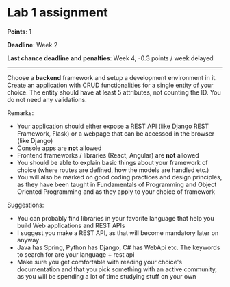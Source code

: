 # Lab 1 assignment

**Points**: 1

**Deadline**: Week 2

**Last chance deadline and penalties**: Week 4, -0.3 points / week delayed

----

Choose a **backend** framework and setup a development environment in it. Create an application with CRUD functionalities for a single entity of your choice. The entity should have at least 5 attributes, not counting the ID. You do not need any validations.

Remarks:
- Your application should either expose a REST API (like Django REST Framework, Flask) or a webpage that can be accessed in the browser (like Django)
- Console apps are **not** allowed
- Frontend frameworks / libraries (React, Angular) are **not** allowed
- You should be able to explain basic things about your framework of choice (where routes are defined, how the models are handled etc.) 
- You will also be marked on good coding practices and design principles, as they have been taught in Fundamentals of Programming and Object Oriented Programming and as they apply to your choice of framework

Suggestions:
- You can probably find libraries in your favorite language that help you build Web applications and REST APIs
- I suggest you make a REST API, as that will become mandatory later on anyway
- Java has Spring, Python has Django, C# has WebApi etc. The keywords to search for are your language + rest api
- Make sure you get comfortable with reading your choice's documentation and that you pick something with an active community, as you will be spending a lot of time studying stuff on your own
